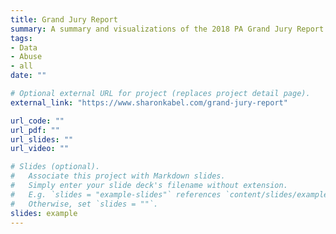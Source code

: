 ```yaml
---
title: Grand Jury Report
summary: A summary and visualizations of the 2018 PA Grand Jury Report
tags:
- Data
- Abuse
- all
date: ""

# Optional external URL for project (replaces project detail page).
external_link: "https://www.sharonkabel.com/grand-jury-report"

url_code: ""
url_pdf: ""
url_slides: ""
url_video: ""

# Slides (optional).
#   Associate this project with Markdown slides.
#   Simply enter your slide deck's filename without extension.
#   E.g. `slides = "example-slides"` references `content/slides/example-slides.md`.
#   Otherwise, set `slides = ""`.
slides: example
---
```



